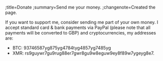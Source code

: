 ;title=Donate
;summary=Send me your money.
;changenote=Created the page.

If you want to support me, consider sending me part of your own money. I accept standard card & bank payments via PayPal (please note that all payments will be converted to GBP) and cryptocurrencies, my addresses are:
* BTC: 93746587yg875yg4784tyg4857yg7485yg
* XMR: rs9guywr7gu9rug88er7gwr8gu9w8eguw9ey8f89w7ygeyg8e7.
